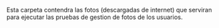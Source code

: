 Esta carpeta contendra las fotos (descargadas de internet) que serviran para
ejecutar las pruebas de gestion de fotos de los usuarios.